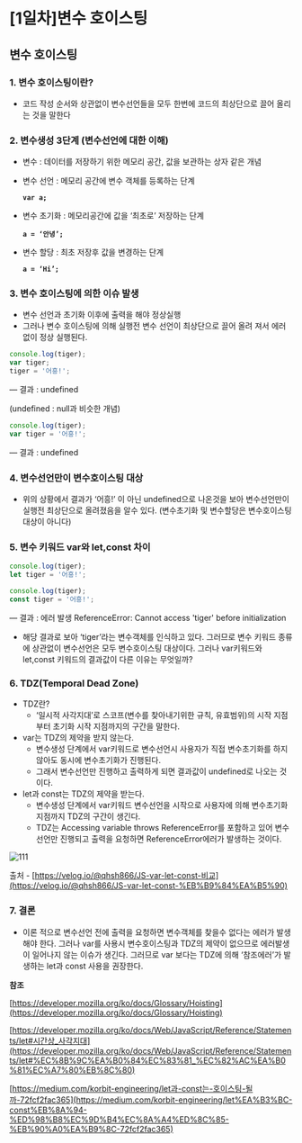 # [1일차]변수 호이스팅

## 변수 호이스팅

### 1. 변수 호이스팅이란?

- 코드 작성 순서와 상관없이 변수선언들을 모두 한번에 코드의 최상단으로 끌어 올리는 것을 말한다

### 2. 변수생성 3단계 (변수선언에 대한 이해)

- 변수 : 데이터를 저장하기 위한 메모리 공간, 값을 보관하는 상자 같은 개념
- 변수 선언 : 메모리 공간에 변수 객체를 등록하는 단계
    
    **`var a;`**
    
- 변수 초기화 : 메모리공간에 값을 ‘최초로’ 저장하는 단계
    
    **`a = ‘안녕’;`** 
    
- 변수 할당 : 최초 저장후 값을 변경하는 단계
    
    **`a = ‘Hi’;`**
    

### 3. 변수 호이스팅에 의한 이슈 발생

- 변수 선언과 초기화 이후에 출력을 해야 정상실행
- 그러나 변수 호이스팅에 의해 실행전 변수 선언이 최상단으로 끌어 올려 져서 에러없이 정상 실행된다.

```jsx
console.log(tiger);
var tiger;
tiger = '어흥!';
```

— 결과 : undefined

(undefined : null과 비슷한 개념)

```jsx
console.log(tiger);
var tiger = '어흥!';
```

— 결과 : undefined

### 4. 변수선언만이 변수호이스팅 대상

- 위의 상황에서 결과가 ‘어흥!’ 이 아닌 undefined으로 나온것을 보아 변수선언만이 실행전 최상단으로 올려졌음을 알수 있다. (변수초기화 및 변수할당은 변수호이스팅 대상이 아니다)

### 5. 변수 키워드 var와 let,const 차이

```jsx
console.log(tiger);
let tiger = '어흥!';
```

```jsx
console.log(tiger);
const tiger = '어흥!';
```

— 결과 : 에러 발생 ReferenceError: Cannot access 'tiger' before initialization

- 해당 결과로 보아 ‘tiger’라는 변수객체를 인식하고 있다. 그러므로 변수 키워드 종류에 상관없이 변수선언은 모두 변수호이스팅 대상이다. 그러나 var키워드와 let,const 키워드의 결과값이 다른 이유는 무엇일까?

### 6. TDZ(Temporal Dead Zone)

- TDZ란?
    - ‘일시적 사각지대’로 스코프(변수를 찾아내기위한 규칙, 유효범위)의 시작 지점부터 초기화 시작 지점까지의 구간을 말한다.
- var는 TDZ의 제약을 받지 않는다.
    - 변수생성 단계에서 var키워드로 변수선언시 사용자가 직접 변수초기화를 하지 않아도 동시에 변수초기화가 진행된다.
    - 그래서 변수선언만 진행하고 출력하게 되면 결과값이 undefined로 나오는 것이다.
- let과 const는 TDZ의 제약을 받는다.
    - 변수생성 단계에서 var키워드 변수선언을 시작으로 사용자에 의해 변수초기화지점까지 TDZ의 구간이 생긴다.
    - TDZ는 Accessing variable throws ReferenceError를 포함하고 있어 변수선언만 진행되고 출력을 요청하면 ReferenceError에러가 발생하는 것이다.

![111](https://user-images.githubusercontent.com/97429679/157018198-77ab2ff3-8861-4e63-a212-b792df188c1e.jpg)

출처 - [https://velog.io/@qhsh866/JS-var-let-const-비교](https://velog.io/@qhsh866/JS-var-let-const-%EB%B9%84%EA%B5%90)

### 7. 결론

- 이론 적으로 변수선언 전에 출력을 요청하면 변수객체를 찾을수 없다는 에러가 발생해야 한다. 그러나 var를 사용시 변수호이스팅과 TDZ의 제약이 없으므로 에러발생이 일어나지 않는 이슈가 생긴다. 그러므로 var 보다는 TDZ에 의해 ‘참조에러’가 발생하는 let과 const 사용을 권장한다.

**참조**

[https://developer.mozilla.org/ko/docs/Glossary/Hoisting](https://developer.mozilla.org/ko/docs/Glossary/Hoisting)

[https://developer.mozilla.org/ko/docs/Web/JavaScript/Reference/Statements/let#시간상_사각지대](https://developer.mozilla.org/ko/docs/Web/JavaScript/Reference/Statements/let#%EC%8B%9C%EA%B0%84%EC%83%81_%EC%82%AC%EA%B0%81%EC%A7%80%EB%8C%80)

[https://medium.com/korbit-engineering/let과-const는-호이스팅-될까-72fcf2fac365](https://medium.com/korbit-engineering/let%EA%B3%BC-const%EB%8A%94-%ED%98%B8%EC%9D%B4%EC%8A%A4%ED%8C%85-%EB%90%A0%EA%B9%8C-72fcf2fac365)
